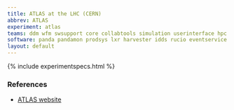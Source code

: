 ```yaml
---
title: ATLAS at the LHC (CERN)
abbrev: ATLAS
experiment: atlas
teams: ddm wfm swsupport core collabtools simulation userinterface hpc databases datapreservation eventdata ml
software: panda pandamon prodsys lxr harvester idds rucio eventservice athena rootframework acts data-carousel scikit-hep pegasus atlas-ci-nightly
layout: default
---
```


{% include experimentspecs.html %}

### References

- [ATLAS website](https://atlas.cern/)

